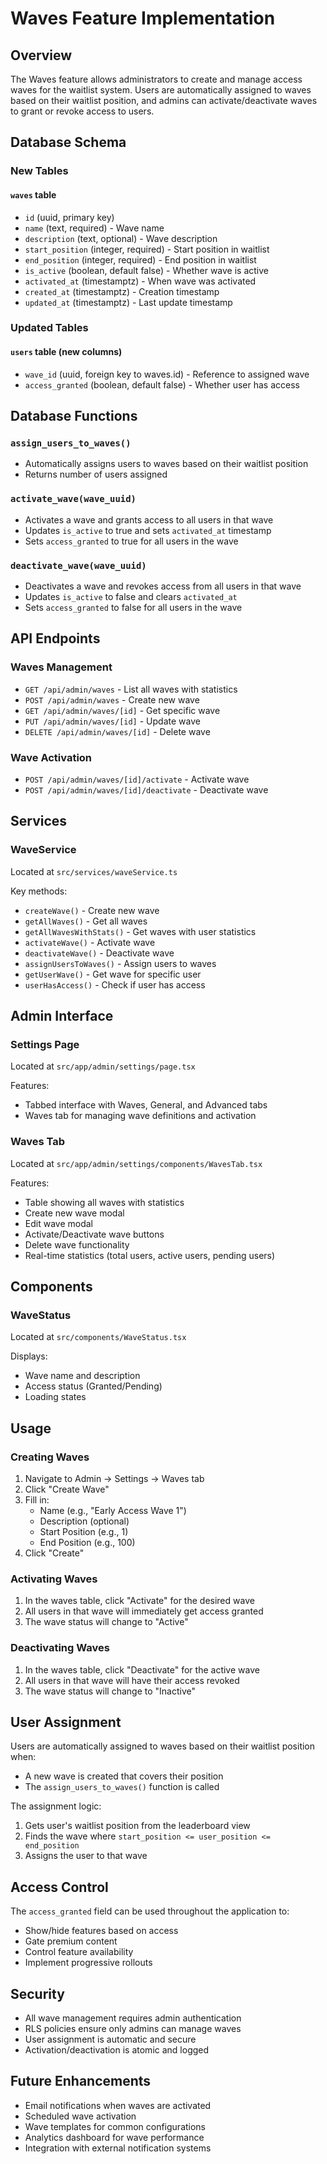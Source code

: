 # Waves Feature Implementation

## Overview

The Waves feature allows administrators to create and manage access waves for the waitlist system. Users are automatically assigned to waves based on their waitlist position, and admins can activate/deactivate waves to grant or revoke access to users.

## Database Schema

### New Tables

#### `waves` table
- `id` (uuid, primary key)
- `name` (text, required) - Wave name
- `description` (text, optional) - Wave description
- `start_position` (integer, required) - Start position in waitlist
- `end_position` (integer, required) - End position in waitlist
- `is_active` (boolean, default false) - Whether wave is active
- `activated_at` (timestamptz) - When wave was activated
- `created_at` (timestamptz) - Creation timestamp
- `updated_at` (timestamptz) - Last update timestamp

### Updated Tables

#### `users` table (new columns)
- `wave_id` (uuid, foreign key to waves.id) - Reference to assigned wave
- `access_granted` (boolean, default false) - Whether user has access

## Database Functions

### `assign_users_to_waves()`
- Automatically assigns users to waves based on their waitlist position
- Returns number of users assigned

### `activate_wave(wave_uuid)`
- Activates a wave and grants access to all users in that wave
- Updates `is_active` to true and sets `activated_at` timestamp
- Sets `access_granted` to true for all users in the wave

### `deactivate_wave(wave_uuid)`
- Deactivates a wave and revokes access from all users in that wave
- Updates `is_active` to false and clears `activated_at`
- Sets `access_granted` to false for all users in the wave

## API Endpoints

### Waves Management
- `GET /api/admin/waves` - List all waves with statistics
- `POST /api/admin/waves` - Create new wave
- `GET /api/admin/waves/[id]` - Get specific wave
- `PUT /api/admin/waves/[id]` - Update wave
- `DELETE /api/admin/waves/[id]` - Delete wave

### Wave Activation
- `POST /api/admin/waves/[id]/activate` - Activate wave
- `POST /api/admin/waves/[id]/deactivate` - Deactivate wave

## Services

### WaveService
Located at `src/services/waveService.ts`

Key methods:
- `createWave()` - Create new wave
- `getAllWaves()` - Get all waves
- `getAllWavesWithStats()` - Get waves with user statistics
- `activateWave()` - Activate wave
- `deactivateWave()` - Deactivate wave
- `assignUsersToWaves()` - Assign users to waves
- `getUserWave()` - Get wave for specific user
- `userHasAccess()` - Check if user has access

## Admin Interface

### Settings Page
Located at `src/app/admin/settings/page.tsx`

Features:
- Tabbed interface with Waves, General, and Advanced tabs
- Waves tab for managing wave definitions and activation

### Waves Tab
Located at `src/app/admin/settings/components/WavesTab.tsx`

Features:
- Table showing all waves with statistics
- Create new wave modal
- Edit wave modal
- Activate/Deactivate wave buttons
- Delete wave functionality
- Real-time statistics (total users, active users, pending users)

## Components

### WaveStatus
Located at `src/components/WaveStatus.tsx`

Displays:
- Wave name and description
- Access status (Granted/Pending)
- Loading states

## Usage

### Creating Waves
1. Navigate to Admin → Settings → Waves tab
2. Click "Create Wave"
3. Fill in:
   - Name (e.g., "Early Access Wave 1")
   - Description (optional)
   - Start Position (e.g., 1)
   - End Position (e.g., 100)
4. Click "Create"

### Activating Waves
1. In the waves table, click "Activate" for the desired wave
2. All users in that wave will immediately get access granted
3. The wave status will change to "Active"

### Deactivating Waves
1. In the waves table, click "Deactivate" for the active wave
2. All users in that wave will have their access revoked
3. The wave status will change to "Inactive"

## User Assignment

Users are automatically assigned to waves based on their waitlist position when:
- A new wave is created that covers their position
- The `assign_users_to_waves()` function is called

The assignment logic:
1. Gets user's waitlist position from the leaderboard view
2. Finds the wave where `start_position <= user_position <= end_position`
3. Assigns the user to that wave

## Access Control

The `access_granted` field can be used throughout the application to:
- Show/hide features based on access
- Gate premium content
- Control feature availability
- Implement progressive rollouts

## Security

- All wave management requires admin authentication
- RLS policies ensure only admins can manage waves
- User assignment is automatic and secure
- Activation/deactivation is atomic and logged

## Future Enhancements

- Email notifications when waves are activated
- Scheduled wave activation
- Wave templates for common configurations
- Analytics dashboard for wave performance
- Integration with external notification systems 